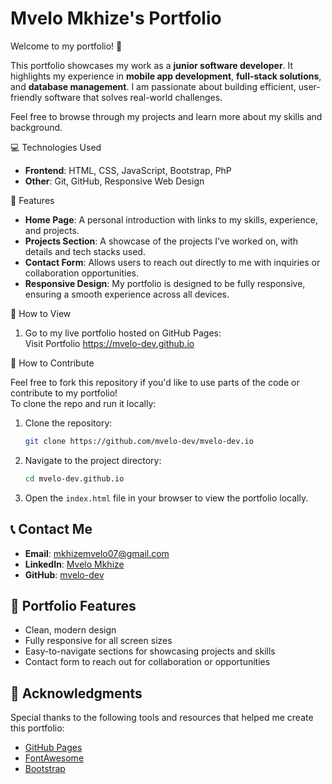 # Mvelo Mkhize's Portfolio

Welcome to my portfolio! 🎉

This portfolio showcases my work as a **junior software developer**. It highlights my experience in **mobile app development**, **full-stack solutions**, and **database management**. I am passionate about building efficient, user-friendly software that solves real-world challenges. 

Feel free to browse through my projects and learn more about my skills and background.

💻 Technologies Used

- **Frontend**: HTML, CSS, JavaScript, Bootstrap, PhP
- **Other**: Git, GitHub, Responsive Web Design

📂 Features

- **Home Page**: A personal introduction with links to my skills, experience, and projects.
- **Projects Section**: A showcase of the projects I’ve worked on, with details and tech stacks used.
- **Contact Form**: Allows users to reach out directly to me with inquiries or collaboration opportunities.
- **Responsive Design**: My portfolio is designed to be fully responsive, ensuring a smooth experience across all devices.

🚀 How to View

1. Go to my live portfolio hosted on GitHub Pages:  
   Visit Portfolio https://mvelo-dev.github.io

🔧 How to Contribute

Feel free to fork this repository if you'd like to use parts of the code or contribute to my portfolio!  
To clone the repo and run it locally:

1. Clone the repository:
   ```bash
   git clone https://github.com/mvelo-dev/mvelo-dev.io
   ```

2. Navigate to the project directory:
   ```bash
   cd mvelo-dev.github.io
   ```

3. Open the `index.html` file in your browser to view the portfolio locally.

## 📞 Contact Me

- **Email**: mkhizemvelo07@gmail.com
- **LinkedIn**: [Mvelo Mkhize](https://www.linkedin.com/in/mvelo-mkhize-63a03a218/)
- **GitHub**: [mvelo-dev](https://github.com/mvelo-dev)

## 🎨 Portfolio Features

- Clean, modern design
- Fully responsive for all screen sizes
- Easy-to-navigate sections for showcasing projects and skills
- Contact form to reach out for collaboration or opportunities

## 🙏 Acknowledgments

Special thanks to the following tools and resources that helped me create this portfolio:

- [GitHub Pages](https://pages.github.com/)
- [FontAwesome](https://fontawesome.com/)
- [Bootstrap](https://getbootstrap.com/)
